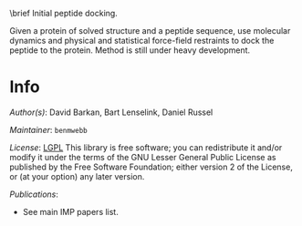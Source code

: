 \brief Initial peptide docking.

Given a protein of solved structure and a peptide sequence, use molecular dynamics and physical and statistical force-field restraints to dock the peptide to the protein. Method is still under heavy development.

# Info

_Author(s)_: David Barkan, Bart Lenselink, Daniel Russel

_Maintainer_: `benmwebb`

_License_: [LGPL](http://www.gnu.org/licenses/old-licenses/lgpl-2.1.html)
This library is free software; you can redistribute it and/or
modify it under the terms of the GNU Lesser General Public
License as published by the Free Software Foundation; either
version 2 of the License, or (at your option) any later version.

_Publications_:
 - See main IMP papers list.
